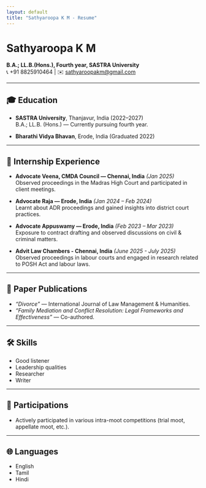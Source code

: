 ```yaml
---
layout: default
title: "Sathyaroopa K M - Resume"
---
```


# Sathyaroopa K M
**B.A.; LL.B.(Hons.), Fourth year, SASTRA University**  
📞 +91 8825910464 | ✉️ [sathyaroopakm@gmail.com](mailto:sathyaroopakm@gmail.com)

---

## 🎓 Education
- **SASTRA University**, Thanjavur, India (2022–2027)  
  B.A.; LL.B. (Hons.) — Currently pursuing fourth year.  

- **Bharathi Vidya Bhavan**, Erode, India (Graduated 2022)

---

## 💼 Internship Experience
- **Advocate Veena, CMDA Council — Chennai, India** *(Jan 2025)*  
  Observed proceedings in the Madras High Court and participated in client meetings.  

- **Advocate Raja — Erode, India** *(Jan 2024 – Feb 2024)*  
  Learnt about ADR proceedings and gained insights into district court practices.  

- **Advocate Appuswamy — Erode, India** *(Feb 2023 – Mar 2023)*  
  Exposure to contract drafting and observed discussions on civil & criminal matters.
  
- **Advit Law Chambers - Chennai, India**
  *(June 2025 - July 2025)*
  Observed proceedings in labour courts and engaged in research related to POSH Act and labour laws.

---

## 📑 Paper Publications
- *“Divorce”* — International Journal of Law Management & Humanities.  
- *“Family Mediation and Conflict Resolution: Legal Frameworks and Effectiveness”* — Co-authored.

---

## 🛠 Skills
- Good listener  
- Leadership qualities  
- Researcher
- Writer

---

## 🎤 Participations
- Actively participated in various intra-moot competitions (trial moot, appellate moot, etc.).

---

## 🌐 Languages
- English  
- Tamil  
- Hindi  
